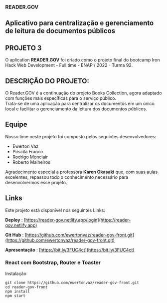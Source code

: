### READER.GOV

## Aplicativo para centralização e gerenciamento de leitura de documentos públicos

## PROJETO 3

O aplication **READER.GOV** foi criado como o projeto final do bootcamp Iron Hack Web Development - Full time - ENAP / 2022 - Turma 92.

## DESCRIÇÃO DO PROJETO:

O Reader.GOV é a continuação do projeto Books Collection, agora adaptado com funções mais específicas para o serviço público.  
Trata-se de uma aplicação para centralizar os documentos em um único local e facilitar o gerenciamento da leitura dos documentos públicos.

## Equipe

Nosso time neste projeto foi composto pelos seguintes desenvolvedores:

- Ewerton Vaz
- Priscila Franco
- Rodrigo Monclair
- Roberto Malheiros

Agradecimento especial a professora **Karen Okasaki** que, com suas aulas excelentes, repassou todo o conhecimento necessário para desenvolvermos esse projeto.

## Links

Este projeto está disponível nos seguintes Links:

**Deploy** : [https://reader-gov.netlify.app/login](https://reader-gov.netlify.app)

**Git Hub** : [https://github.com/ewertonvaz/reader-gov-front.git](https://github.com/ewertonvaz/reader-gov-front.git)

**Apresentação** : [https://bit.ly/3FUC4ct](https://bit.ly/3FUC4ct)

### React com Bootstrap, Router e Toaster

Instalação

```
git clone https://github.com/ewertonvaz/reader-gov-front.git
cd reader-gov-front
npm install
npm start

```
